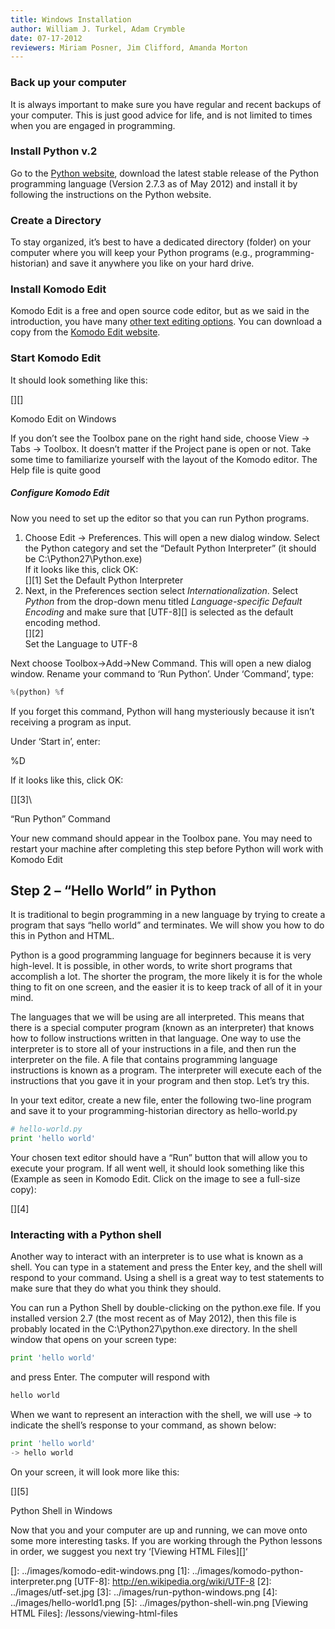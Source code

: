 ```yaml
---
title: Windows Installation
author: William J. Turkel, Adam Crymble
date: 07-17-2012
reviewers: Miriam Posner, Jim Clifford, Amanda Morton
---
```


### Back up your computer

It is always important to make sure you have regular and recent backups
of your computer. This is just good advice for life, and is not limited
to times when you are engaged in programming.

### Install Python v.2

Go to the [Python website][], download the latest stable release of the
Python programming language (Version 2.7.3 as of May 2012) and install
it by following the instructions on the Python website.

### Create a Directory

To stay organized, it’s best to have a dedicated directory (folder) on
your computer where you will keep your Python programs (e.g.,
programming-historian) and save it anywhere you like on your hard drive.

### Install Komodo Edit

Komodo Edit is a free and open source code editor, but as we said in the
introduction, you have many [other text editing options][]. You can
download a copy from the [Komodo Edit website][].

### Start Komodo Edit

It should look something like this:

[][]

Komodo Edit on Windows

If you don’t see the Toolbox pane on the right hand side, choose View
-\> Tabs -\> Toolbox. It doesn’t matter if the Project pane is open or
not. Take some time to familiarize yourself with the layout of the
Komodo editor. The Help file is quite good

##### Configure Komodo Edit

Now you need to set up the editor so that you can run Python programs.

1.  Choose Edit -\> Preferences. This will open a new dialog window.
    Select the Python category and set the “Default Python Interpreter”
    (it should be C:\\Python27\\Python.exe)\
     If it looks like this, click OK:\
    [][1]
    Set the Default Python Interpreter
2.  Next, in the Preferences section select *Internationalization*.
    Select *Python* from the drop-down menu titled *Language-specific
    Default Encoding* and make sure that [UTF-8][] is selected as the
    default encoding method.\
    [][2]\
    Set the Language to UTF-8

Next choose Toolbox-\>Add-\>New Command. This will open a new dialog
window. Rename your command to ‘Run Python’. Under ‘Command’, type:

``` python
%(python) %f
```

If you forget this command, Python will hang mysteriously because it
isn’t receiving a program as input.

Under ‘Start in’, enter:

%D

If it looks like this, click OK:

[][3]\

“Run Python” Command

Your new command should appear in the Toolbox pane. You may need to
restart your machine after completing this step before Python will work
with Komodo Edit

Step 2 – “Hello World” in Python
--------------------------------

It is traditional to begin programming in a new language by trying to
create a program that says “hello world” and terminates. We will show
you how to do this in Python and HTML.

Python is a good programming language for beginners because it is very
high-level. It is possible, in other words, to write short programs that
accomplish a lot. The shorter the program, the more likely it is for the
whole thing to fit on one screen, and the easier it is to keep track of
all of it in your mind.

The languages that we will be using are all interpreted. This means that
there is a special computer program (known as an interpreter) that knows
how to follow instructions written in that language. One way to use the
interpreter is to store all of your instructions in a file, and then run
the interpreter on the file. A file that contains programming language
instructions is known as a program. The interpreter will execute each of
the instructions that you gave it in your program and then stop. Let’s
try this.

In your text editor, create a new file, enter the following two-line
program and save it to your programming-historian directory as
hello-world.py

``` python
# hello-world.py
print 'hello world'
```

Your chosen text editor should have a “Run” button that will allow you
to execute your program. If all went well, it should look something like
this (Example as seen in Komodo Edit. Click on the image to see a
full-size copy):

[][4]

### Interacting with a Python shell

Another way to interact with an interpreter is to use what is known as a
shell. You can type in a statement and press the Enter key, and the
shell will respond to your command. Using a shell is a great way to test
statements to make sure that they do what you think they should.

You can run a Python Shell by double-clicking on the python.exe file. If
you installed version 2.7 (the most recent as of May 2012), then this
file is probably located in the C:\\Python27\\python.exe directory. In
the shell window that opens on your screen type:

``` python
print 'hello world'
```

and press Enter. The computer will respond with

``` python
hello world
```

When we want to represent an interaction with the shell, we will use -\>
to indicate the shell’s response to your command, as shown below:

``` python
print 'hello world'
-> hello world
```

On your screen, it will look more like this:

[][5]

Python Shell in Windows

Now that you and your computer are up and running, we can move onto some
more interesting tasks. If you are working through the Python lessons in
order, we suggest you next try ‘[Viewing HTML Files][]‘

  [Python website]: http://www.python.org/
  [other text editing options]: http://wiki.python.org/moin/PythonEditors/
  [Komodo Edit website]: http://www.activestate.com/komodo-edit
  []: ../images/komodo-edit-windows.png
  [1]: ../images/komodo-python-interpreter.png
  [UTF-8]: http://en.wikipedia.org/wiki/UTF-8
  [2]: ../images/utf-set.jpg
  [3]: ../images/run-python-windows.png
  [4]: ../images/hello-world1.png
  [5]: ../images/python-shell-win.png
  [Viewing HTML Files]: /lessons/viewing-html-files
